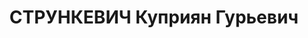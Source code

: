 ---
title: СТРУНКЕВИЧ Куприян Гурьевич
description: "Род. в 1898, Литва, Ковенская губ., г. Ново-Александровск, белорус,\
  \ обр.: начальное. Проживал: Могилевская обл., Бобруйск. Нарядчик, завод № 4 \n\
  \  Арестован 14.10.1937. Обв. по ст. 70, 71, 76 - Состоял в троцкистской террористической\
  \ организации. Приговор: ВК ВС СССР, 24.11.1937 – ВМН с конфискацией имущества.\
  \ Расстрелян 24.11.1937. \n  Реабилитирован ВК ВС СССР 22.05.1958"
---